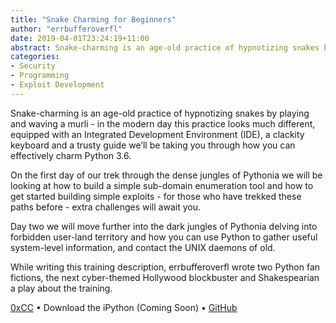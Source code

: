 ```yaml
---
title: "Snake Charming for Beginners"
author: "errbufferoverfl"
date: 2019-04-01T23:24:19+11:00
abstract: Snake-charming is an age-old practice of hypnotizing snakes by playing and waving a murli - in the modern day this practice looks much different, equipped with an Integrated Development Environment (IDE), a clackity keyboard and a trusty guide we’ll be taking you through how you can effectively charm Python 3.6. On the first day of our trek through the dense jungles of Pythonia we will be looking at how to build a simple sub-domain enumeration tool and how to get started building simple exploits - for those who have trekked these paths before - extra challenges will await you.
categories:
- Security
- Programming
- Exploit Development
---
```


Snake-charming is an age-old practice of hypnotizing snakes by playing and waving a murli - in the modern day this practice looks much different, equipped with an Integrated Development Environment (IDE), a clackity keyboard and a trusty guide we’ll be taking you through how you can effectively charm Python 3.6.

On the first day of our trek through the dense jungles of Pythonia we will be looking at how to build a simple sub-domain enumeration tool and how to get started building simple exploits - for those who have trekked these paths before - extra challenges will await you.

Day two we will move further into the dark jungles of Pythonia delving into forbidden user-land territory and how you can use Python to gather useful system-level information, and contact the UNIX daemons of old.

While writing this training description, errbufferoverfl wrote two Python fan fictions, the next cyber-themed Hollywood blockbuster and Shakespearian a play about the training.

[0xCC](https://www.0xcc.sh/) • Download the iPython (Coming Soon) • [GitHub](https://errbufferoverfl.github.io/snake-charming/)
